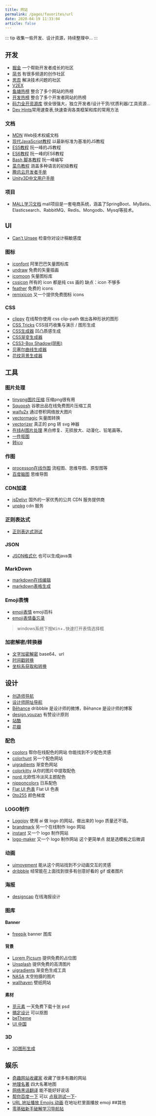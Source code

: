```yaml
---
title: 网站
permalink: /pages/favorites/url
date: 2020-04-19 11:33:04
article: false
---
```

::: tip
收集一些开发、设计资源，持续整理中...
:::

## 开发 
- [掘金](https://juejin.im/) 一个帮助开发者成长的社区
- [简书](https://www.jianshu.com/) 有很多频道的创作社区
- [思否](https://segmentfault.com/) 解决技术问题的社区
- [V2EX](https://www.v2ex.com/)
- [鱼塘热榜](https://mo.fish/main/home/hot) 整合了多个网站的热榜 
- [开发热榜](https://wangchujiang.com/github-rank/index.html) 整合了多个开发者网站的热榜
- [码力全开资源库](https://maliquankai.com/designnav/) 很全很强大，独立开发者/设计干货/优质利器/工具资源... 
- [Dev Hints](https://devhints.io/)常用速查表,快速查询各类框架和库的常用方法

### 文档
- [MDN](https://developer.mozilla.org/zh-CN/docs/Web) Web技术权威文档
- [现代JavaScript教程](https://zh.javascript.info) 以最新标准为基准的JS教程
- [ES5教程](https://wangdoc.com/javascript/) 阮一峰的JS教程
- [ES6教程](http://es6.ruanyifeng.com/) 阮一峰的ES6教程
- [Bash 脚本教程](https://wangdoc.com/bash/) 阮一峰编写
- [菜鸟教程](https://www.runoob.com/) 涵盖多种语言的初级教程
- [腾讯云开发者手册](https://cloud.tencent.com/developer/devdocs)
- [Unity3D中文用户手册](http://docs.manew.com/Components/1.html)

### 项目
- [MALL学习文档](http://www.macrozheng.com/#/) mall项目是一套电商系统，涵盖了SpringBoot、MyBatis、Elasticsearch、RabbitMQ、Redis、Mongodb、Mysql等技术。

## UI
- [Can't Unsee](https://cantunsee.space/) 检查你对设计稿敏感度
### 图标
- [iconfont](https://www.iconfont.cn/) 阿里巴巴矢量图标库
- [undraw](https://undraw.co/illustrations) 免费的矢量插画
- [icomoon](https://icomoon.io/) 矢量图标库
- [cssicon](http://cssicon.space/#/) 所有的 icon 都是纯 css 画的 缺点：icon 不够多
- [feather](https://github.com/feathericons/feather) 免费的 icons
- [remixicon](https://remixicon.com/) 又一个提供免费图标 icons

### CSS
- [clippy](http://bennettfeely.com/clippy/) 在线帮你使用 css clip-path 做出各种形状的图形
- [CSS Tricks](http://css-tricks.neatbang.com/) CSS技巧收集与演示 / 图形生成
- [CSS生成器](https://neumorphism.io/) 凹凸质感生成
- [CSS渐变生成器](https://www.colorzilla.com/gradient-editor/)
- [CSS3-Box Shadow(阴影)](https://www.html.cn/tool/css3Preview/Box-Shadow.html)
- [贝塞尔曲线生成器](https://cubic-bezier.com)
- [花纹背景生成器](http://www.heropatterns.com/)


## 工具
### 图片处理
- [tinypng图片压缩](https://tinypng.com) 压缩png很有用
- [Squoosh](https://squoosh.app/) 谷歌出品在线免费图片压缩工具
- [waifu2x](http://waifu2x.udp.jp/) 通过卷积网络放大图片
- [vectormagic](https://vectormagic.com/) 矢量图转换
- [vectorizer](https://www.vectorizer.io/) 真正的 png 转 svg 神器
- [在线AI图片处理](https://photo.opencool.cn/) 黑白修复、无损放大、动漫化、铅笔画等。
- [一件抠图]("https://www.remove.bg/zh")
- [转ico](https://tool.lu/favicon/)
### 作图
- [processon在线作图](https://www.processon.com/) 流程图、思维导图、原型图等
- [百度脑图](https://naotu.baidu.com) 思维导图
### CDN加速
- [jsDelivr](http://www.jsdelivr.com/) 国外的一家优秀的公共 CDN 服务提供商
- [unpkg](https://unpkg.com/) cdn 服务
### 正则表达式
- [正则表达式测试](http://refiddle.com/)
### JSON 
- [JSON格式化](https://tool.lu/json/) 也可以生成java类
### MarkDown
- [markdown在线编辑](https://tool.lu/markdown/)
- [markdown表格生成](https://tableconvert.com/) 
### Emoji表情
- [emoji表情](https://emojipedia.org/) emoji百科
- [emoji表情备忘录](https://www.webfx.com/tools/emoji-cheat-sheet)
> windows系统下按<kbd>Win</kbd>+<kbd>.</kbd>快速打开表情选择框
### 加密解密/转换器
- [文字加密解密](https://tool.lu/encdec/) base64、url
- [时间戳转换](https://tool.lu/timestamp/)
- [坐标系获取和转换](https://tool.lu/coordinate/)
## 设计
- [创造师导航](http://chuangzaoshi.com/)
- [设计师网址导航](http://hao.uisdc.com/)
- [Bēhance](https://www.behance.net/) dribbble 是设计师的微博，Bēhance 是设计师的博客
- [design.youzan](http://design.youzan.com/) 有赞设计原则
- [站酷](https://www.zcool.com.cn/)
- [花瓣](https://huaban.com/) 
### 配色
- [coolors](https://coolors.co/) 帮你在线配色的网站 你能找到不少配色灵感
- [colorhunt](http://colorhunt.co/) 另一个配色网站
- [uigradients](https://uigradients.com/#SummerDog) 渐变色网站
- [colorkitty](https://colorkitty.com/) 从你的图片中提取配色
- [nord ](https://github.com/arcticicestudio/nord) 北欧性冷淡风主题配色
- [nipponcolors](https://nipponcolors.com/) 日系配色
- [Flat UI 色表](https://flatuicolors.com/) Flat UI 色表
- [0to255](https://www.0to255.com/) 颜色梯度
### LOGO制作
- [Logojoy](https://logojoy.com/) 使用 ai 做 logo 的网站，做出来的 logo 质量还不错。
- [brandmark](http://brandmark.io/) 另一个在线制作 logo 网站
- [instant](https://instantlogodesign.com/) 又一个 logo 制作网站
- [logo-maker](https://www.designevo.com/logo-maker/) 又一个 logo 制作网站 这个更简单点 就是选模板之后微调
### 动画
- [uimovement](https://uimovement.com/) 能从这个网站找到不少动画交互的灵感
- [dribbble](https://dribbble.com/) 经常能在上面找到很多有创意好看的 gif 或者图片
### 海报
- [designcap](https://www.designcap.com/) 在线海报设计
### 图库
#### Banner
- [freepik](https://www.freepik.com/) banner 图库
#### 背景
- [Lorem Picsum](https://picsum.photos/) 提供免费的占位图
- [Unsplash](https://unsplash.com/) 提供免费的高清图片
- [uigradients](https://uigradients.com/) 渐变色生成工具
- [NASA](https://images.nasa.gov/) 太空拍摄的图片
- [wallhaven](https://alpha.wallhaven.cc/) 壁纸网站
#### 素材
- [觅元素](http://www.51yuansu.com/) 一天免费下载十张 psd
- [搞定设计](https://www.gaoding.com/) 可以抠图
- [beTheme](https://themes.muffingroup.com/be/splash/)
- [UI 中国](https://www.ui.cn/)
### 3D
- [3D图形生成](https://demo.marpi.pl/biomes/)

## 娱乐
- [奇趣网站收藏家](https://fuun.fun/) 收藏了很多有趣的网站
- [地理名著](https://www.sdmz.net/map/) 四大名著地图
- [网络黑话翻译](https://lab.magiconch.com/nbnhhsh/) 能不能好好说话
- [帮你百度一下](http://www.baidu-x.com/) 可以 [点我测试一下](http://www.baidu-x.com/?q=Dra-M.com)-
- [URL 地址播放 Emojis 动画](http://matthewrayfield.com/articles/animating-urls-with-javascript-and-emojis/#🌖) 在地址栏里面播放 emoji
##其他
- [零基础新手破解学习导航帖](https://www.52pojie.cn/thread-582852-1-1.html)
